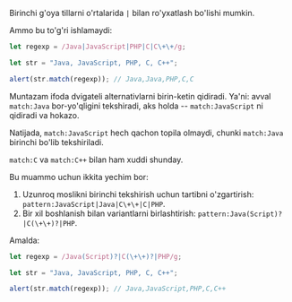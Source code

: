 Birinchi g'oya tillarni o'rtalarida `|` bilan ro'yxatlash bo'lishi mumkin.

Ammo bu to'g'ri ishlamaydi:

```js run
let regexp = /Java|JavaScript|PHP|C|C\+\+/g;

let str = "Java, JavaScript, PHP, C, C++";

alert(str.match(regexp)); // Java,Java,PHP,C,C
```

Muntazam ifoda dvigateli alternativlarni birin-ketin qidiradi. Ya'ni: avval `match:Java` bor-yo'qligini tekshiradi, aks holda -- `match:JavaScript` ni qidiradi va hokazo.

Natijada, `match:JavaScript` hech qachon topila olmaydi, chunki `match:Java` birinchi bo'lib tekshiriladi.

`match:C` va `match:C++` bilan ham xuddi shunday.

Bu muammo uchun ikkita yechim bor:

1. Uzunroq moslikni birinchi tekshirish uchun tartibni o'zgartirish: `pattern:JavaScript|Java|C\+\+|C|PHP`.
2. Bir xil boshlanish bilan variantlarni birlashtirish: `pattern:Java(Script)?|C(\+\+)?|PHP`.

Amalda:

```js run
let regexp = /Java(Script)?|C(\+\+)?|PHP/g;

let str = "Java, JavaScript, PHP, C, C++";

alert(str.match(regexp)); // Java,JavaScript,PHP,C,C++
```
